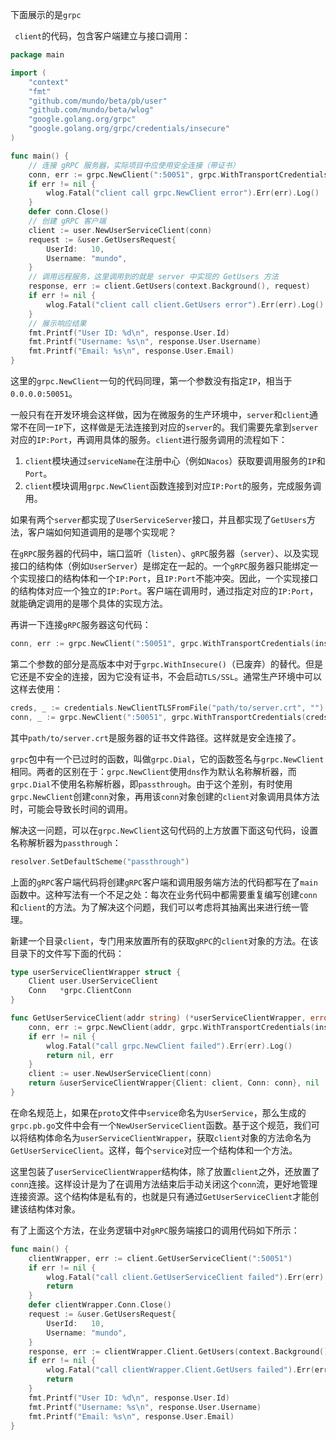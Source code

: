 下面展示的是`grpc`

` client`的代码，包含客户端建立与接口调用：

```go
package main

import (
	"context"
	"fmt"
	"github.com/mundo/beta/pb/user"
	"github.com/mundo/beta/wlog"
	"google.golang.org/grpc"
	"google.golang.org/grpc/credentials/insecure"
)

func main() {
	// 连接 gRPC 服务器，实际项目中应使用安全连接（带证书）
	conn, err := grpc.NewClient(":50051", grpc.WithTransportCredentials(insecure.NewCredentials()))
	if err != nil {
		wlog.Fatal("client call grpc.NewClient error").Err(err).Log()
	}
	defer conn.Close()
	// 创建 gRPC 客户端
	client := user.NewUserServiceClient(conn)
	request := &user.GetUsersRequest{
		UserId:   10,
		Username: "mundo",
	}
	// 调用远程服务，这里调用到的就是 server 中实现的 GetUsers 方法
	response, err := client.GetUsers(context.Background(), request)
	if err != nil {
		wlog.Fatal("client call client.GetUsers error").Err(err).Log()
	}
	// 展示响应结果
	fmt.Printf("User ID: %d\n", response.User.Id)
	fmt.Printf("Username: %s\n", response.User.Username)
	fmt.Printf("Email: %s\n", response.User.Email)
}
```

这里的`grpc.NewClient`一句的代码同理，第一个参数没有指定`IP`，相当于`0.0.0.0:50051`。

一般只有在开发环境会这样做，因为在微服务的生产环境中，`server`和`client`通常不在同一`IP`下，这样做是无法连接到对应的`server`的。我们需要先拿到`server`对应的`IP:Port`，再调用具体的服务。`client`进行服务调用的流程如下：

1. `client`模块通过`serviceName`在注册中心（例如`Nacos`）获取要调用服务的`IP`和`Port`。
2. `client`模块调用`grpc.NewClient`函数连接到对应`IP:Port`的服务，完成服务调用。

如果有两个`server`都实现了`UserServiceServer`接口，并且都实现了`GetUsers`方法，客户端如何知道调用的是哪个实现呢？

在`gRPC`服务器的代码中，端口监听（`listen`）、`gRPC`服务器（`server`）、以及实现接口的结构体（例如`UserServer`）是绑定在一起的。一个`gRPC`服务器只能绑定一个实现接口的结构体和一个`IP:Port`，且`IP:Port`不能冲突。因此，一个实现接口的结构体对应一个独立的`IP:Port`。客户端在调用时，通过指定对应的`IP:Port`，就能确定调用的是哪个具体的实现方法。

再讲一下连接`gRPC`服务器这句代码：

```go
conn, err := grpc.NewClient(":50051", grpc.WithTransportCredentials(insecure.NewCredentials()))
```

第二个参数的部分是高版本中对于`grpc.WithInsecure()`（已废弃）的替代。但是它还是不安全的连接，因为它没有证书，不会启动`TLS/SSL`。通常生产环境中可以这样去使用：

```go
creds, _ := credentials.NewClientTLSFromFile("path/to/server.crt", "")
conn, _ := grpc.NewClient(":50051", grpc.WithTransportCredentials(creds))
```

其中`path/to/server.crt`是服务器的证书文件路径。这样就是安全连接了。

`grpc`包中有一个已过时的函数，叫做`grpc.Dial`，它的函数签名与`grpc.NewClient`相同。两者的区别在于：`grpc.NewClient`使用`dns`作为默认名称解析器，而`grpc.Dial`不使用名称解析器，即`passthrough`。由于这个差别，有时使用`grpc.NewClient`创建`conn`对象，再用该`conn`对象创建的`client`对象调用具体方法时，可能会导致长时间的调用。

解决这一问题，可以在`grpc.NewClient`这句代码的上方放置下面这句代码，设置名称解析器为`passthrough`：

```go
resolver.SetDefaultScheme("passthrough")
```

上面的`gRPC`客户端代码将创建`gRPC`客户端和调用服务端方法的代码都写在了`main`函数中。这种写法有一个不足之处：每次在业务代码中都需要重复编写创建`conn`和`client`的方法。为了解决这个问题，我们可以考虑将其抽离出来进行统一管理。

新建一个目录`client`，专门用来放置所有的获取`gRPC`的`client`对象的方法。在该目录下的文件写下面的代码：

```go
type userServiceClientWrapper struct {
	Client user.UserServiceClient
	Conn   *grpc.ClientConn
}

func GetUserServiceClient(addr string) (*userServiceClientWrapper, error) {
	conn, err := grpc.NewClient(addr, grpc.WithTransportCredentials(insecure.NewCredentials()))
	if err != nil {
		wlog.Fatal("call grpc.NewClient failed").Err(err).Log()
		return nil, err
	}
	client := user.NewUserServiceClient(conn)
	return &userServiceClientWrapper{Client: client, Conn: conn}, nil
}
```

在命名规范上，如果在`proto`文件中`service`命名为`UserService`，那么生成的`grpc.pb.go`文件中会有一个`NewUserServiceClient`函数。基于这个规范，我们可以将结构体命名为`userServiceClientWrapper`，获取`client`对象的方法命名为`GetUserServiceClient`。这样，每个`service`对应一个结构体和一个方法。

这里包装了`userServiceClientWrapper`结构体，除了放置`client`之外，还放置了`conn`连接。这样设计是为了在调用方法结束后手动关闭这个`conn`流，更好地管理连接资源。这个结构体是私有的，也就是只有通过`GetUserServiceClient`才能创建该结构体对象。

有了上面这个方法，在业务逻辑中对`gRPC`服务端接口的调用代码如下所示：

```go
func main() {
	clientWrapper, err := client.GetUserServiceClient(":50051")
	if err != nil {
		wlog.Fatal("call client.GetUserServiceClient failed").Err(err).Log()
		return
	}
	defer clientWrapper.Conn.Close()
	request := &user.GetUsersRequest{
		UserId:   10,
		Username: "mundo",
	}
	response, err := clientWrapper.Client.GetUsers(context.Background(), request)
	if err != nil {
		wlog.Fatal("call clientWrapper.Client.GetUsers failed").Err(err).Log()
		return
	}
	fmt.Printf("User ID: %d\n", response.User.Id)
	fmt.Printf("Username: %s\n", response.User.Username)
	fmt.Printf("Email: %s\n", response.User.Email)
}
```

